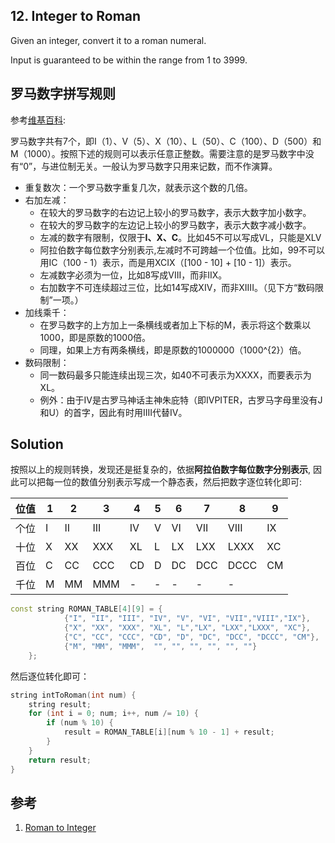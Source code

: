 ## 12. Integer to Roman

Given an integer, convert it to a roman numeral.

Input is guaranteed to be within the range from 1 to 3999.

## 罗马数字拼写规则

参考[维基百科](https://zh.wikipedia.org/wiki/%E7%BD%97%E9%A9%AC%E6%95%B0%E5%AD%97):


罗马数字共有7个，即I（1）、V（5）、X（10）、L（50）、C（100）、D（500）和M（1000）。按照下述的规则可以表示任意正整数。需要注意的是罗马数字中没有“0”，与进位制无关。一般认为罗马数字只用来记数，而不作演算。

* 重复数次：一个罗马数字重复几次，就表示这个数的几倍。
* 右加左减：
	+ 在较大的罗马数字的右边记上较小的罗马数字，表示大数字加小数字。
	+ 在较大的罗马数字的左边记上较小的罗马数字，表示大数字减小数字。
	+ 左减的数字有限制，仅限于**I、X、C**。比如45不可以写成VL，只能是XLV
	+ 阿拉伯数字每位数字分别表示,左减时不可跨越一个位值。比如，99不可以用IC（100 - 1）表示，而是用XCIX（[100 - 10] + [10 - 1]）表示。
	+ 左减数字必须为一位，比如8写成VIII，而非IIX。
	+ 右加数字不可连续超过三位，比如14写成XIV，而非XIIII。（见下方“数码限制”一项。）
* 加线乘千：
	+ 在罗马数字的上方加上一条横线或者加上下标的Ⅿ，表示将这个数乘以1000，即是原数的1000倍。
	+ 同理，如果上方有两条横线，即是原数的1000000（1000^{2}）倍。
* 数码限制：
	+ 同一数码最多只能连续出现三次，如40不可表示为XXXX，而要表示为XL。
	+ 例外：由于IV是古罗马神话主神朱庇特（即IVPITER，古罗马字母里没有J和U）的首字，因此有时用IIII代替IV。

## Solution

按照以上的规则转换，发现还是挺复杂的，依据**阿拉伯数字每位数字分别表示**, 因此可以把每一位的数值分别表示写成一个静态表，然后把数字逐位转化即可:

位值 | 1 | 2 | 3 | 4 | 5 | 6 | 7 | 8 | 9
-----|---|---|---|---|---|---|---|---|---
个位 | I | II | III | IV | V | VI | VII | VIII | IX
十位 | X | XX | XXX | XL | L | LX | LXX | LXXX | XC
百位|C|CC|CCC|CD|D|DC|DCC|DCCC|CM
千位|M|MM|MMM|-|-|-|-|-


```cpp
const string ROMAN_TABLE[4][9] = {
            {"I", "II", "III", "IV", "V", "VI", "VII","VIII","IX"},
            {"X", "XX", "XXX", "XL", "L","LX", "LXX","LXXX", "XC"},
            {"C", "CC", "CCC", "CD", "D", "DC", "DCC", "DCCC", "CM"},
            {"M", "MM", "MMM",  "", "", "", "", "", ""}
    };
```

然后逐位转化即可：

```cpp
string intToRoman(int num) {
    string result;
    for (int i = 0; num; i++, num /= 10) {
	    if (num % 10) {
		    result = ROMAN_TABLE[i][num % 10 - 1] + result;
	    }
    }
    return result;
}
```

## 参考

1. [Roman to Integer](../RomantoInteger)
